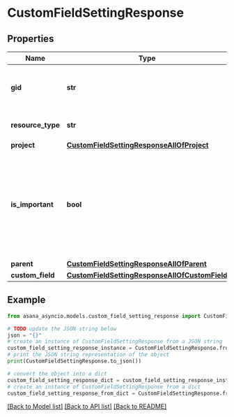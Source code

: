 # CustomFieldSettingResponse


## Properties

Name | Type | Description | Notes
------------ | ------------- | ------------- | -------------
**gid** | **str** | Globally unique identifier of the resource, as a string. | [optional] [readonly] 
**resource_type** | **str** | The base type of this resource. | [optional] [readonly] 
**project** | [**CustomFieldSettingResponseAllOfProject**](CustomFieldSettingResponseAllOfProject.md) |  | [optional] 
**is_important** | **bool** | &#x60;is_important&#x60; is used in the Asana web application to determine if this custom field is displayed in the list/grid view of a project or portfolio. | [optional] [readonly] 
**parent** | [**CustomFieldSettingResponseAllOfParent**](CustomFieldSettingResponseAllOfParent.md) |  | [optional] 
**custom_field** | [**CustomFieldSettingResponseAllOfCustomField**](CustomFieldSettingResponseAllOfCustomField.md) |  | [optional] 

## Example

```python
from asana_asyncio.models.custom_field_setting_response import CustomFieldSettingResponse

# TODO update the JSON string below
json = "{}"
# create an instance of CustomFieldSettingResponse from a JSON string
custom_field_setting_response_instance = CustomFieldSettingResponse.from_json(json)
# print the JSON string representation of the object
print(CustomFieldSettingResponse.to_json())

# convert the object into a dict
custom_field_setting_response_dict = custom_field_setting_response_instance.to_dict()
# create an instance of CustomFieldSettingResponse from a dict
custom_field_setting_response_from_dict = CustomFieldSettingResponse.from_dict(custom_field_setting_response_dict)
```
[[Back to Model list]](../README.md#documentation-for-models) [[Back to API list]](../README.md#documentation-for-api-endpoints) [[Back to README]](../README.md)



